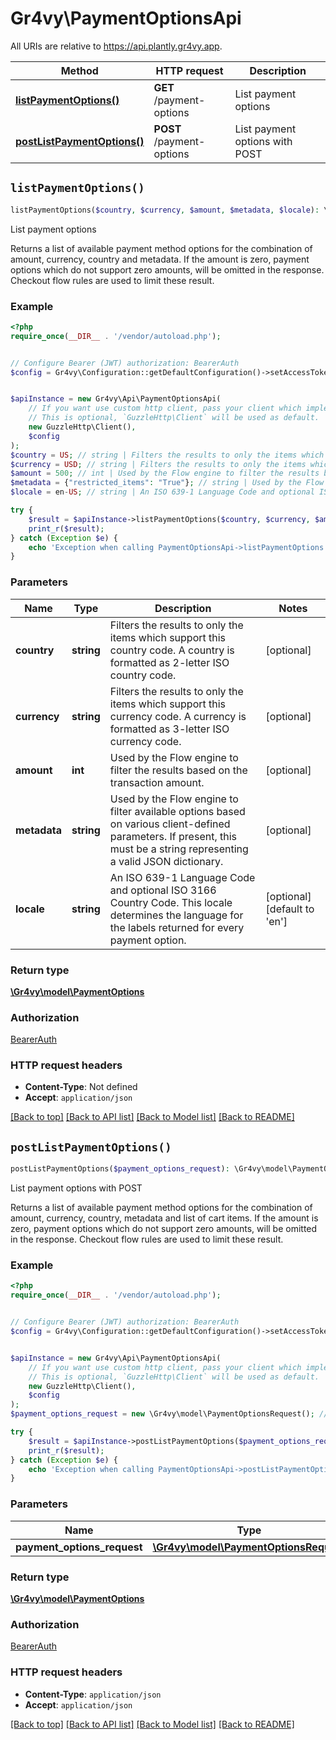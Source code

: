 # Gr4vy\PaymentOptionsApi

All URIs are relative to https://api.plantly.gr4vy.app.

Method | HTTP request | Description
------------- | ------------- | -------------
[**listPaymentOptions()**](PaymentOptionsApi.md#listPaymentOptions) | **GET** /payment-options | List payment options
[**postListPaymentOptions()**](PaymentOptionsApi.md#postListPaymentOptions) | **POST** /payment-options | List payment options with POST


## `listPaymentOptions()`

```php
listPaymentOptions($country, $currency, $amount, $metadata, $locale): \Gr4vy\model\PaymentOptions
```

List payment options

Returns a list of available payment method options for the combination of amount, currency, country and metadata.  If the amount is zero, payment options which do not support zero amounts, will be omitted in the response.  Checkout flow rules are used to limit these result.

### Example

```php
<?php
require_once(__DIR__ . '/vendor/autoload.php');


// Configure Bearer (JWT) authorization: BearerAuth
$config = Gr4vy\Configuration::getDefaultConfiguration()->setAccessToken('YOUR_ACCESS_TOKEN');


$apiInstance = new Gr4vy\Api\PaymentOptionsApi(
    // If you want use custom http client, pass your client which implements `GuzzleHttp\ClientInterface`.
    // This is optional, `GuzzleHttp\Client` will be used as default.
    new GuzzleHttp\Client(),
    $config
);
$country = US; // string | Filters the results to only the items which support this country code. A country is formatted as 2-letter ISO country code.
$currency = USD; // string | Filters the results to only the items which support this currency code. A currency is formatted as 3-letter ISO currency code.
$amount = 500; // int | Used by the Flow engine to filter the results based on the transaction amount.
$metadata = {"restricted_items": "True"}; // string | Used by the Flow engine to filter available options based on various client-defined parameters. If present, this must be a string representing a valid JSON dictionary.
$locale = en-US; // string | An ISO 639-1 Language Code and optional ISO 3166 Country Code. This locale determines the language for the labels returned for every payment option.

try {
    $result = $apiInstance->listPaymentOptions($country, $currency, $amount, $metadata, $locale);
    print_r($result);
} catch (Exception $e) {
    echo 'Exception when calling PaymentOptionsApi->listPaymentOptions: ', $e->getMessage(), PHP_EOL;
}
```

### Parameters

Name | Type | Description  | Notes
------------- | ------------- | ------------- | -------------
 **country** | **string**| Filters the results to only the items which support this country code. A country is formatted as 2-letter ISO country code. | [optional]
 **currency** | **string**| Filters the results to only the items which support this currency code. A currency is formatted as 3-letter ISO currency code. | [optional]
 **amount** | **int**| Used by the Flow engine to filter the results based on the transaction amount. | [optional]
 **metadata** | **string**| Used by the Flow engine to filter available options based on various client-defined parameters. If present, this must be a string representing a valid JSON dictionary. | [optional]
 **locale** | **string**| An ISO 639-1 Language Code and optional ISO 3166 Country Code. This locale determines the language for the labels returned for every payment option. | [optional] [default to &#39;en&#39;]

### Return type

[**\Gr4vy\model\PaymentOptions**](../Model/PaymentOptions.md)

### Authorization

[BearerAuth](../../README.md#BearerAuth)

### HTTP request headers

- **Content-Type**: Not defined
- **Accept**: `application/json`

[[Back to top]](#) [[Back to API list]](../../README.md#endpoints)
[[Back to Model list]](../../README.md#models)
[[Back to README]](../../README.md)

## `postListPaymentOptions()`

```php
postListPaymentOptions($payment_options_request): \Gr4vy\model\PaymentOptions
```

List payment options with POST

Returns a list of available payment method options for the combination of amount, currency, country, metadata and list of cart items.  If the amount is zero, payment options which do not support zero amounts, will be omitted in the response.  Checkout flow rules are used to limit these result.

### Example

```php
<?php
require_once(__DIR__ . '/vendor/autoload.php');


// Configure Bearer (JWT) authorization: BearerAuth
$config = Gr4vy\Configuration::getDefaultConfiguration()->setAccessToken('YOUR_ACCESS_TOKEN');


$apiInstance = new Gr4vy\Api\PaymentOptionsApi(
    // If you want use custom http client, pass your client which implements `GuzzleHttp\ClientInterface`.
    // This is optional, `GuzzleHttp\Client` will be used as default.
    new GuzzleHttp\Client(),
    $config
);
$payment_options_request = new \Gr4vy\model\PaymentOptionsRequest(); // \Gr4vy\model\PaymentOptionsRequest

try {
    $result = $apiInstance->postListPaymentOptions($payment_options_request);
    print_r($result);
} catch (Exception $e) {
    echo 'Exception when calling PaymentOptionsApi->postListPaymentOptions: ', $e->getMessage(), PHP_EOL;
}
```

### Parameters

Name | Type | Description  | Notes
------------- | ------------- | ------------- | -------------
 **payment_options_request** | [**\Gr4vy\model\PaymentOptionsRequest**](../Model/PaymentOptionsRequest.md)|  | [optional]

### Return type

[**\Gr4vy\model\PaymentOptions**](../Model/PaymentOptions.md)

### Authorization

[BearerAuth](../../README.md#BearerAuth)

### HTTP request headers

- **Content-Type**: `application/json`
- **Accept**: `application/json`

[[Back to top]](#) [[Back to API list]](../../README.md#endpoints)
[[Back to Model list]](../../README.md#models)
[[Back to README]](../../README.md)
